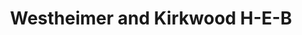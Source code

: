 ---
title: "Westheimer and Kirkwood H-E-B"
url: /houston/westheimer-and-kirkwood-h-e-b/
shop: supermarket
---